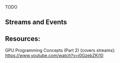 TODO

## Streams and Events


## Resources:
GPU Programming Concepts (Part 2) (covers streams): https://www.youtube.com/watch?v=i0GzebZKi10
